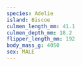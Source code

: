 ```yaml
---
species: Adelie
island: Biscoe
culmen_length_mm: 41.1
culmen_depth_mm: 18.2
flipper_length_mm: 192
body_mass_g: 4050
sex: MALE
---
```

